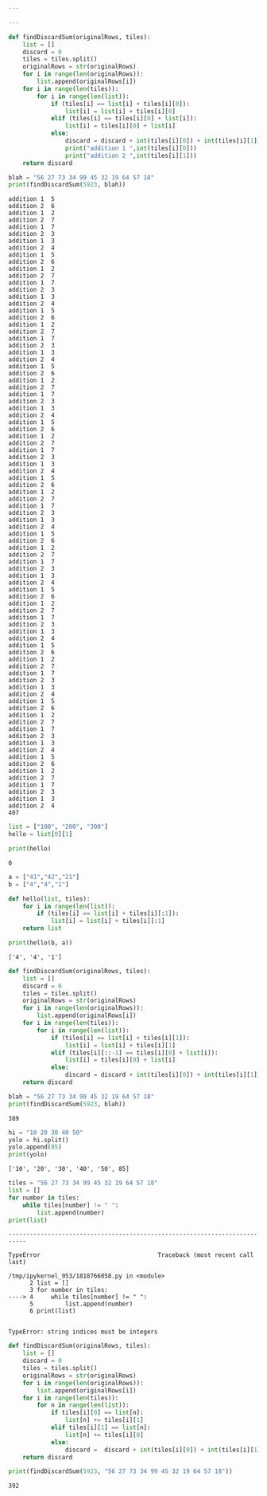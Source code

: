 ```yaml
---

---
```


```python
def findDiscardSum(originalRows, tiles):
    list = []
    discard = 0
    tiles = tiles.split()
    originalRows = str(originalRows)
    for i in range(len(originalRows)):
        list.append(originalRows[i])
    for i in range(len(tiles)):
        for i in range(len(list)):
            if (tiles[i] == list[i] + tiles[i][0]):
                list[i] = list[i] + tiles[i][0]
            elif (tiles[i] == tiles[i][0] + list[i]):
                list[i] = tiles[i][0] + list[i]
            else:
                discard = discard + int(tiles[i][0]) + int(tiles[i][1])
                print("addition 1 ",int(tiles[i][0]))
                print("addition 2 ",int(tiles[i][1]))
    return discard

blah = "56 27 73 34 99 45 32 19 64 57 18"
print(findDiscardSum(5923, blah))
```

    addition 1  5
    addition 2  6
    addition 1  2
    addition 2  7
    addition 1  7
    addition 2  3
    addition 1  3
    addition 2  4
    addition 1  5
    addition 2  6
    addition 1  2
    addition 2  7
    addition 1  7
    addition 2  3
    addition 1  3
    addition 2  4
    addition 1  5
    addition 2  6
    addition 1  2
    addition 2  7
    addition 1  7
    addition 2  3
    addition 1  3
    addition 2  4
    addition 1  5
    addition 2  6
    addition 1  2
    addition 2  7
    addition 1  7
    addition 2  3
    addition 1  3
    addition 2  4
    addition 1  5
    addition 2  6
    addition 1  2
    addition 2  7
    addition 1  7
    addition 2  3
    addition 1  3
    addition 2  4
    addition 1  5
    addition 2  6
    addition 1  2
    addition 2  7
    addition 1  7
    addition 2  3
    addition 1  3
    addition 2  4
    addition 1  5
    addition 2  6
    addition 1  2
    addition 2  7
    addition 1  7
    addition 2  3
    addition 1  3
    addition 2  4
    addition 1  5
    addition 2  6
    addition 1  2
    addition 2  7
    addition 1  7
    addition 2  3
    addition 1  3
    addition 2  4
    addition 1  5
    addition 2  6
    addition 1  2
    addition 2  7
    addition 1  7
    addition 2  3
    addition 1  3
    addition 2  4
    addition 1  5
    addition 2  6
    addition 1  2
    addition 2  7
    addition 1  7
    addition 2  3
    addition 1  3
    addition 2  4
    addition 1  5
    addition 2  6
    addition 1  2
    addition 2  7
    addition 1  7
    addition 2  3
    addition 1  3
    addition 2  4
    407



```python
list = ["100", "200", "300"]
hello = list[0][1]

print(hello)
```

    0



```python
a = ["41","42","21"]
b = ["4","4","1"]

def hello(list, tiles):
    for i in range(len(list)):
        if (tiles[i] == list[i] + tiles[i][:1]):
            list[i] = list[i] + tiles[i][:1]
    return list

print(hello(b, a))
```

    ['4', '4', '1']



```python
def findDiscardSum(originalRows, tiles):
    list = []
    discard = 0
    tiles = tiles.split()
    originalRows = str(originalRows)
    for i in range(len(originalRows)):
        list.append(originalRows[i])
    for i in range(len(tiles)):
        for i in range(len(list)):
            if (tiles[i] == list[i] + tiles[i][1]):
                list[i] = list[i] + tiles[i][1]
            elif (tiles[i][::-1] == tiles[i][0] + list[i]):
                list[i] = tiles[i][0] + list[i]
            else:
                discard = discard + int(tiles[i][0]) + int(tiles[i][1])
    return discard

blah = "56 27 73 34 99 45 32 19 64 57 18"
print(findDiscardSum(5923, blah))
```

    389



```python
hi = "10 20 30 40 50"
yolo = hi.split()
yolo.append(85)
print(yolo)
```

    ['10', '20', '30', '40', '50', 85]



```python
tiles = "56 27 73 34 99 45 32 19 64 57 18"
list = []
for number in tiles:
    while tiles[number] != " ":
        list.append(number)
print(list)
```


    ---------------------------------------------------------------------------

    TypeError                                 Traceback (most recent call last)

    /tmp/ipykernel_953/1818766058.py in <module>
          2 list = []
          3 for number in tiles:
    ----> 4     while tiles[number] != " ":
          5         list.append(number)
          6 print(list)


    TypeError: string indices must be integers



```python
def findDiscardSum(originalRows, tiles):
    list = []
    discard = 0
    tiles = tiles.split()
    originalRows = str(originalRows)
    for i in range(len(originalRows)):
        list.append(originalRows[i])
    for i in range(len(tiles)):
        for n in range(len(list)):
            if tiles[i][0] == list[n]:
                list[n] += tiles[i][1]
            elif tiles[i][1] == list[n]:
                list[n] += tiles[i][0]
            else:
                discard =  discard + int(tiles[i][0]) + int(tiles[i][1])
    return discard

print(findDiscardSum(5923, "56 27 73 34 99 45 32 19 64 57 18"))
```

    392

